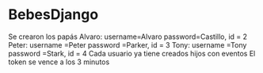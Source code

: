 # BebesDjango
Se crearon los papás
Alvaro: username=Alvaro password=Castillo, id = 2
Peter: username =Peter password =Parker, id = 3
Tony: username =Tony password =Stark, id = 4
Cada usuario ya tiene creados hijos con eventos
El token se vence a los 3 minutos
